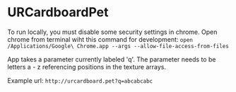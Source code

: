 # URCardboardPet

To run locally, you must disable some security settings in chrome. Open chrome from terminal wiht this command for development: 
```open /Applications/Google\ Chrome.app --args --allow-file-access-from-files```

App takes a parameter currently labeled 'q'. The parameter needs to be letters a - z referencing positions in the texture arrays.

Example url:
```http://urcardboard.pet?q=abcabcabc```